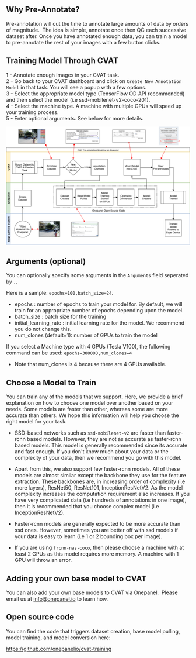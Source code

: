 ## Why Pre-Annotate?
Pre-annotation will cut the time to annotate large amounts of data by orders of magnitude.  The idea is simple, annotate once then QC each successive dataset after.
Once you have annotated enough data, you can train a model to pre-annotate the rest of your images with a few button clicks.

## Training Model Through CVAT

1 - Annotate enough images in your CVAT task.  
2 - Go back to your CVAT dashboard and click on `Create New Annotation Model` in that task. You will see a popup with a few options.  
3 - Select the appropriate model type (TensorFlow OD API recommended) and then select the model (i.e ssd-mobilenet-v2-coco-201).  
4 - Select the machine type. A machine with multiple GPUs will speed up your training process.  
5 - Enter optional arguments. See below for more details.  

![CVAT flowchart](../assets/img/auto-annotation-v.2.0.png?raw=true)

## Arguments (optional)

You can optionally specify some arguments in the `Arguments` field seperated by `,`. 

Here is a sample: `epochs=100,batch_size=24`. 

- epochs : number of epochs to train your model for. By default, we will train for an appropriate number of epochs depending upon the model.
- batch_size : batch size for the training
- initial_learning_rate : initial learning rate for the model. We recommend you do not change this.
- num_clones (default=1): number of GPUs to train the model 

If you select a Machine type with 4 GPUs (Tesla V100), the following command can be used:
`epochs=300000,num_clones=4`

- Note that num_clones is 4 because there are 4 GPUs available.

## Choose a Model to Train

You can train any of the models that we support. Here, we provide a brief explanation on how to choose one model over another based on your needs. Some models are faster than other, whereas some are more accurate than others. We hope this information will help you choose the right model for your task.

* SSD-based networks such as `ssd-mobilenet-v2` are faster than faster-rcnn based models. However, they are not as accurate as faster-rcnn based models. This model is generally recommended since its accurate and fast enough. If you don't know much about your data or the complexity of your data, then we recommend you go with this model.

* Apart from this, we also support few faster-rcnn models. All of these models are almost similar except the backbone they use for the feature extraction. These backbones are, in increasing order of complexity (i.e more layers), ResNet50, ResNet101, InceptionResNetV2. As the model complexity increases the computation requirement also increases. If you have very complicated data (i.e hundreds of annotations in one image), then it is recommended that you choose complex model (i.e InceptionResNetV2).

* Faster-rcnn models are generally expected to be more accurate than ssd ones. However, sometimes you are better off with ssd models if your data is easy to learn (i.e 1 or 2 bounding box per image).

* If you are using `frcnn-nas-coco`, then please choose a machine with at least 2 GPUs as this model requires more memory. A machine with 1 GPU will throw an error.

## Adding your own base model to CVAT

You can also add your own base models to CVAT via Onepanel.  Please email us at info@onepanel.io to learn how.

## Open source code

You can find the code that triggers dataset creation, base model pulling, model training, and model conversion here:

https://github.com/onepanelio/cvat-training
